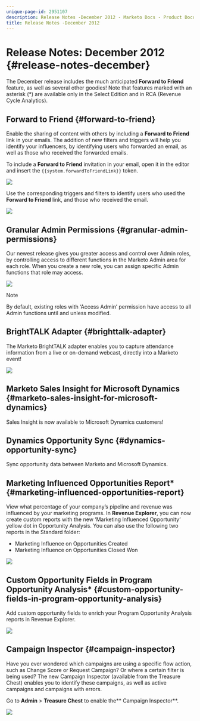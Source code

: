 ```yaml
---
unique-page-id: 2951107
description: Release Notes -December 2012 - Marketo Docs - Product Documentation
title: Release Notes -December 2012
---
```


# Release Notes: December 2012 {#release-notes-december}

The December release includes the much anticipated **Forward to Friend** feature, as well as several other goodies! Note that features marked with an asterisk (&#42;) are available only in the Select Edition and in RCA (Revenue Cycle Analytics).

## Forward to Friend {#forward-to-friend}

Enable the sharing of content with others by including a **Forward to Friend** link in your emails. The addition of new filters and triggers will help you identify your influencers, by identifying users who forwarded an email, as well as those who received the forwarded emails.

To include a **Forward to Friend** invitation in your email, open it in the editor and insert the `{{system.forwardToFriendLink}}` token.

![](assets/image2014-9-23-10-3a50-3a45.png)

Use the corresponding triggers and filters to identify users who used the **Forward to Friend** link, and those who received the email.

![](assets/image2014-9-23-10-3a50-3a56.png)

## Granular Admin Permissions {#granular-admin-permissions}

Our newest release gives you greater access and control over Admin roles, by controlling access to different functions in the Marketo Admin area for each role. When you create a new role, you can assign specific Admin functions that role may access.

![](assets/image2014-9-23-10-3a51-3a18.png)

>[!NOTE]
>
>By default, existing roles with ‘Access Admin’ permission have access to all Admin functions until and unless modified.

## BrightTALK Adapter {#brighttalk-adapter}

The Marketo BrightTALK adapter enables you to capture attendance information from a live or on-demand webcast, directly into a Marketo event!

![](assets/image2014-9-23-10-3a51-3a31.png)

## Marketo Sales Insight for Microsoft Dynamics {#marketo-sales-insight-for-microsoft-dynamics}

Sales Insight is now available to Microsoft Dynamics customers!

## Dynamics Opportunity Sync {#dynamics-opportunity-sync}

Sync opportunity data between Marketo and Microsoft Dynamics.

## Marketing Influenced Opportunities Report&#42; {#marketing-influenced-opportunities-report}

View what percentage of your company’s pipeline and revenue was influenced by your marketing programs. In **Revenue Explorer**, you can now create custom reports with the new ‘Marketing Influenced Opportunity‘ yellow dot in Opportunity Analysis. You can also use the following two reports in the Standard folder:

* Marketing Influence on Opportunities Created
* Marketing Influence on Opportunities Closed Won

![](assets/image2014-9-23-10-3a52-3a11.png)

## Custom Opportunity Fields in Program Opportunity Analysis&#42; {#custom-opportunity-fields-in-program-opportunity-analysis}

Add custom opportunity fields to enrich your Program Opportunity Analysis reports in Revenue Explorer.

![](assets/image2014-9-23-10-3a52-3a23.png)

## Campaign Inspector {#campaign-inspector}

Have you ever wondered which campaigns are using a specific flow action, such as Change Score or Request Campaign? Or where a certain filter is being used? The new Campaign Inspector (available from the Treasure Chest) enables you to identify these campaigns, as well as active campaigns and campaigns with errors.

Go to **Admin** > **Treasure Chest** to enable the** Campaign Inspector**.

![](assets/image2014-9-23-10-3a52-3a39.png)

